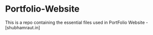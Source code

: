 # Portfolio-Website
This is a repo containing the essential files used in PortFolio Website - [shubhamraut.in]
